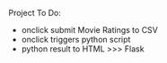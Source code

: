 Project To Do:
- onclick submit Movie Ratings to CSV
- onclick triggers python script
- python result to HTML >>> Flask
